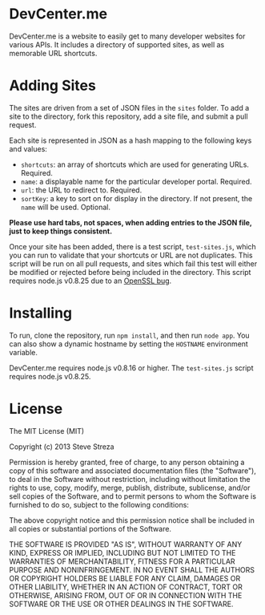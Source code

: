 DevCenter.me
=

DevCenter.me is a website to easily get to many developer websites for various APIs. It includes a directory of supported sites, as well as memorable URL shortcuts.

Adding Sites
=

The sites are driven from a set of JSON files in the `sites` folder. To add a site to the directory, fork this repository, add a site file, and submit a pull request.

Each site is represented in JSON as a hash mapping to the following keys and values:

- `shortcuts`: an array of shortcuts which are used for generating URLs. Required.
- `name`: a displayable name for the particular developer portal. Required.
- `url`: the URL to redirect to. Required.
- `sortKey`: a key to sort on for display in the directory. If not present, the `name` will be used. Optional.

**Please use hard tabs, not spaces, when adding entries to the JSON file, just to keep things consistent.**

Once your site has been added, there is a test script, `test-sites.js`, which you can run to validate that your shortcuts or URL are not duplicates. This script will be run on all pull requests, and sites which fail this test will either be modified or rejected before being included in the directory. This script requires node.js v0.8.25 due to an [OpenSSL bug](https://github.com/joyent/node/issues/4771).

Installing
=

To run, clone the repository, run `npm install`, and then run `node app`. You can also show a dynamic hostname by setting the `HOSTNAME` environment variable.

DevCenter.me requires node.js v0.8.16 or higher. The `test-sites.js` script requires node.js v0.8.25.

License
=

The MIT License (MIT)

Copyright (c) 2013 Steve Streza

Permission is hereby granted, free of charge, to any person obtaining a copy
of this software and associated documentation files (the "Software"), to deal
in the Software without restriction, including without limitation the rights
to use, copy, modify, merge, publish, distribute, sublicense, and/or sell
copies of the Software, and to permit persons to whom the Software is
furnished to do so, subject to the following conditions:

The above copyright notice and this permission notice shall be included in
all copies or substantial portions of the Software.

THE SOFTWARE IS PROVIDED "AS IS", WITHOUT WARRANTY OF ANY KIND, EXPRESS OR
IMPLIED, INCLUDING BUT NOT LIMITED TO THE WARRANTIES OF MERCHANTABILITY,
FITNESS FOR A PARTICULAR PURPOSE AND NONINFRINGEMENT. IN NO EVENT SHALL THE
AUTHORS OR COPYRIGHT HOLDERS BE LIABLE FOR ANY CLAIM, DAMAGES OR OTHER
LIABILITY, WHETHER IN AN ACTION OF CONTRACT, TORT OR OTHERWISE, ARISING FROM,
OUT OF OR IN CONNECTION WITH THE SOFTWARE OR THE USE OR OTHER DEALINGS IN
THE SOFTWARE.